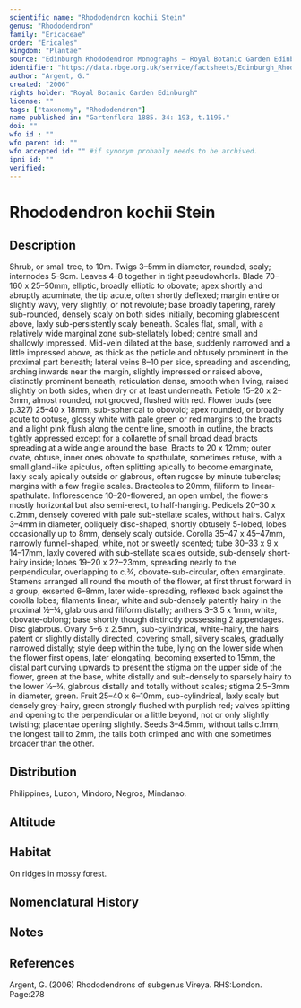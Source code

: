 ```yaml
---
scientific name: "Rhododendron kochii Stein"
genus: "Rhododendron"
family: "Ericaceae"
order: "Ericales"
kingdom: "Plantae"
source: "Edinburgh Rhododendron Monographs – Royal Botanic Garden Edinburgh"
identifier: "https://data.rbge.org.uk/service/factsheets/Edinburgh_Rhododendron_Monographs.xhtml"
author: "Argent, G."
created: "2006"
rights holder: "Royal Botanic Garden Edinburgh"
license: ""
tags: ["taxonomy", "Rhododendron"]
name published in: "Gartenflora 1885. 34: 193, t.1195."
doi: ""
wfo id : ""
wfo parent id: ""
wfo accepted id: "" #if synonym probably needs to be archived.                      
ipni id: ""
verified:
---
```


                       

# Rhododendron kochii Stein

## Description
Shrub, or small tree, to 10m. Twigs 3–5mm in diameter, rounded, scaly; internodes 5–9cm. Leaves 4–8 together in tight pseudowhorls. Blade 70–160 x 25–50mm, elliptic, broadly elliptic to obovate; apex shortly and abruptly acuminate, the tip acute, often shortly deflexed; margin entire or slightly wavy, very slightly, or not revolute; base broadly tapering, rarely sub-rounded, densely scaly on both sides initially, becoming glabrescent above, laxly sub-persistently scaly beneath. Scales flat, small, with a relatively wide marginal zone sub-stellately lobed; centre small and shallowly impressed. Mid-vein dilated at the base, suddenly narrowed and a little impressed above, as thick as the petiole and obtusely prominent in the proximal part beneath; lateral veins 8–10 per side, spreading and ascending, arching inwards near the margin, slightly impressed or raised above, distinctly prominent beneath, reticulation dense, smooth when living, raised slightly on both sides, when dry or at least underneath. Petiole 15–20 x 2–3mm, almost rounded, not grooved, flushed with red. Flower buds (see p.327) 25–40 x 18mm, sub-spherical to obovoid; apex rounded, or broadly acute to obtuse, glossy white with pale green or red margins to the bracts and a light pink flush along the centre line, smooth in outline, the bracts tightly appressed except for a collarette of small broad dead bracts spreading at a wide angle around the base. Bracts to 20 x 12mm; outer ovate, obtuse, inner ones obovate to spathulate, sometimes retuse, with a small gland-like apiculus, often splitting apically to become emarginate, laxly scaly apically outside or glabrous, often rugose by minute tubercles; margins with a few fragile scales. Bracteoles to 20mm, filiform to linear-spathulate. Inflorescence 10–20-flowered, an open umbel, the flowers mostly horizontal but also semi-erect, to half-hanging. Pedicels 20–30 x c.2mm, densely covered with pale sub-stellate scales, without hairs. Calyx 3–4mm in diameter, obliquely disc-shaped, shortly obtusely 5-lobed, lobes occasionally up to 8mm, densely scaly outside. Corolla 35–47 x 45–47mm, narrowly funnel-shaped, white, not or sweetly scented; tube 30–33 x 9 x 14–17mm, laxly covered with sub-stellate scales outside, sub-densely short-hairy inside; lobes 19–20 x 22–23mm, spreading nearly to the perpendicular, overlapping to c.¾, obovate-sub-circular, often emarginate. Stamens arranged all round the mouth of the flower, at first thrust forward in a group, exserted 6–8mm, later wide-spreading, reflexed back against the corolla lobes; filaments linear, white and sub-densely patently hairy in the proximal ½–¾, glabrous and filiform distally; anthers 3–3.5 x 1mm, white, obovate-oblong; base shortly though distinctly possessing 2 appendages. Disc glabrous. Ovary 5–6 x 2.5mm, sub-cylindrical, white-hairy, the hairs patent or slightly distally directed, covering small, silvery scales, gradually narrowed distally; style deep within the tube, lying on the lower side when the flower first opens, later elongating, becoming exserted to 15mm, the distal part curving upwards to present the stigma on the upper side of the flower, green at the base, white distally and sub-densely to sparsely hairy to the lower ½–¾, glabrous distally and totally without scales; stigma 2.5–3mm in diameter, green. Fruit 25–40 x 6–10mm, sub-cylindrical, laxly scaly but densely grey-hairy, green strongly flushed with purplish red; valves splitting and opening to the perpendicular or a little beyond, not or only slightly twisting; placentae opening slightly. Seeds 3–4.5mm, without tails c.1mm, the longest tail to 2mm, the tails both crimped and with one sometimes broader than the other.

## Distribution
Philippines, Luzon, Mindoro, Negros, Mindanao.

## Altitude


## Habitat
On ridges in mossy forest.

## Nomenclatural History

                       
## Notes


## References

Argent, G. (2006) Rhododendrons of subgenus Vireya. RHS:London. Page:278

